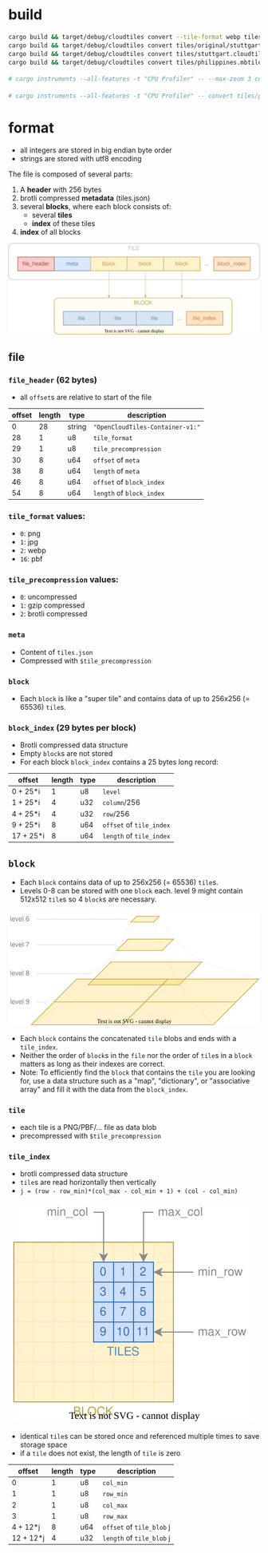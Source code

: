 
# build

```bash
cargo build && target/debug/cloudtiles convert --tile-format webp tiles/original/hitzekarte.tar tiles/hitzekarte.tar
cargo build && target/debug/cloudtiles convert tiles/original/stuttgart.mbtiles tiles/stuttgart.cloudtiles
cargo build && target/debug/cloudtiles convert tiles/stuttgart.cloudtiles tiles/hitzekarte.tar
cargo build && target/debug/cloudtiles convert tiles/philippines.mbtiles tiles/philippines.cloudtiles

# cargo instruments --all-features -t "CPU Profiler" -- --max-zoom 3 convert tiles/philippines.mbtiles tiles/philippines.cloudtiles

# cargo instruments --all-features -t "CPU Profiler" -- convert tiles/philippines.mbtiles tiles/philippines.cloudtiles
```

# format

- all integers are stored in big endian byte order
- strings are stored with utf8 encoding

The file is composed of several parts:
1. A **header** with 256 bytes
2. brotli compressed **metadata** (tiles.json)
3. several **blocks**, where each block consists of:
   - several **tiles**
   - **index** of these tiles
4. **index** of all blocks


<p align="center"><img src="docs/file_format.svg?raw=true"></p>

## file

### `file_header` (62 bytes)

- all `offset`s are relative to start of the file
  
| offset | length | type   | description                      |
| ------ | ------ | ------ | -------------------------------- |
| 0      | 28     | string | `"OpenCloudTiles-Container-v1:"` |
| 28     | 1      | u8     | `tile_format`                    |
| 29     | 1      | u8     | `tile_precompression`            |
| 30     | 8      | u64    | `offset` of `meta`               |
| 38     | 8      | u64    | `length` of `meta`               |
| 46     | 8      | u64    | `offset` of `block_index`        |
| 54     | 8      | u64    | `length` of `block_index`        |

### `tile_format` values:
  - `0`: png
  - `1`: jpg
  - `2`: webp
  - `16`: pbf

### `tile_precompression` values:
  - `0`: uncompressed
  - `1`: gzip compressed
  - `2`: brotli compressed

### `meta`

- Content of `tiles.json`
- Compressed with `$tile_precompression`

### `block`

- Each `block` is like a "super tile" and contains data of up to 256x256 (= 65536) `tile`s.

### `block_index` (29 bytes per block)

- Brotli compressed data structure
- Empty `block`s are not stored
- For each block `block_index` contains a 25 bytes long record:

| offset    | length | type | description              |
| --------- | ------ | ---- | ------------------------ |
| 0 + 25*i  | 1      | u8   | `level`                  |
| 1 + 25*i  | 4      | u32  | `column`/256             |
| 4 + 25*i  | 4      | u32  | `row`/256                |
| 9 + 25*i  | 8      | u64  | `offset` of `tile_index` |
| 17 + 25*i | 8      | u64  | `length` of `tile_index` |

## `block`

- Each `block` contains data of up to 256x256 (= 65536) `tile`s.
- Levels 0-8 can be stored with one `block` each. level 9 might contain 512x512 `tile`s so 4 `block`s are necessary.

<p align="center"><img src="docs/level_blocks.svg?raw=true"></p>

- Each `block` contains the concatenated `tile` blobs and ends with a `tile_index`.
- Neither the order of `block`s in the `file` nor the order of `tile`s in a `block` matters as long as their indexes are correct.
- Note: To efficiently find the `block` that contains the `tile` you are looking for, use a data structure such as a "map", "dictionary", or "associative array" and fill it with the data from the `block_index`.

### `tile`

- each tile is a PNG/PBF/… file as data blob
- precompressed with `$tile_precompression`

### `tile_index`

- brotli compressed data structure
- `tile`s are read horizontally then vertically
- `j = (row - row_min)*(col_max - col_min + 1) + (col - col_min)`

<p align="center"><img src="docs/block_tiles.svg?raw=true"></p>

- identical `tile`s can be stored once and referenced multiple times to save storage space
- if a `tile` does not exist, the length of `tile` is zero

| offset    | length | type | description               |
| --------- | ------ | ---- | ------------------------- |
| 0         | 1      | u8   | `col_min`                 |
| 1         | 1      | u8   | `row_min`                 |
| 2         | 1      | u8   | `col_max`                 |
| 3         | 1      | u8   | `row_max`                 |
| 4 + 12*j  | 8      | u64  | `offset` of `tile_blob` j |
| 12 + 12*j | 4      | u32  | `length` of `tile_blob` j |
